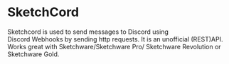 # SketchCord
Sketchcord is used to send messages to Discord using Discord Webhooks by sending http requests. It is an unofficial (REST)API. Works great with Sketchware/Sketchware Pro/ Sketchware Revolution or Sketchware Gold.

